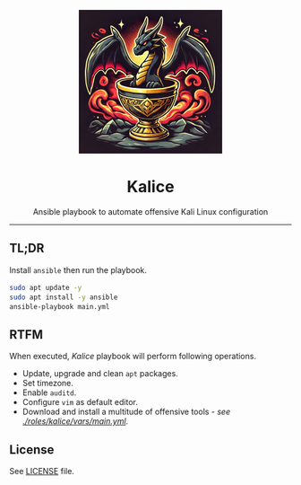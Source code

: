 <p align="center"><img src="images/kalice.jpg" width="256" height="256" alt="Kalice"></p>

<h1 align="center">Kalice</h1>

<p align="center">Ansible playbook to automate offensive Kali Linux configuration</p>

<hr>

## TL;DR

Install `ansible` then run the playbook.

```bash
sudo apt update -y
sudo apt install -y ansible
ansible-playbook main.yml
```

## RTFM

When executed, *Kalice* playbook will perform following operations.

- Update, upgrade and clean `apt` packages.
- Set timezone.
- Enable `auditd`.
- Configure `vim` as default editor.
- Download and install a multitude of offensive tools - *see [./roles/kalice/vars/main.yml](./roles/kalice/vars/main.yml)*.

## License

See [LICENSE](./LICENSE) file.
